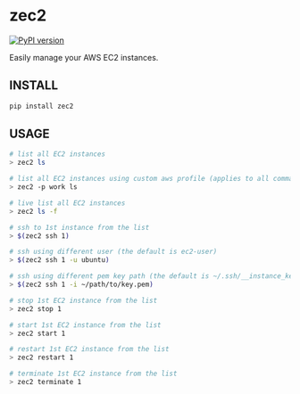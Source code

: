 <h1>zec2</h1>

[![PyPI version](https://badge.fury.io/py/zec2.svg)](https://badge.fury.io/py/zec2)

<p>Easily manage your AWS EC2 instances.</p>

<h2>INSTALL</h2>

```bash
pip install zec2
```

<h2>USAGE</h2>

```bash
# list all EC2 instances
> zec2 ls

# list all EC2 instances using custom aws profile (applies to all commands)
> zec2 -p work ls

# live list all EC2 instances
> zec2 ls -f

# ssh to 1st instance from the list
> $(zec2 ssh 1)

# ssh using different user (the default is ec2-user)
> $(zec2 ssh 1 -u ubuntu)

# ssh using different pem key path (the default is ~/.ssh/__instance_key_pair__.pem)
> $(zec2 ssh 1 -i ~/path/to/key.pem)

# stop 1st EC2 instance from the list
> zec2 stop 1

# start 1st EC2 instance from the list
> zec2 start 1

# restart 1st EC2 instance from the list
> zec2 restart 1

# terminate 1st EC2 instance from the list
> zec2 terminate 1
```

